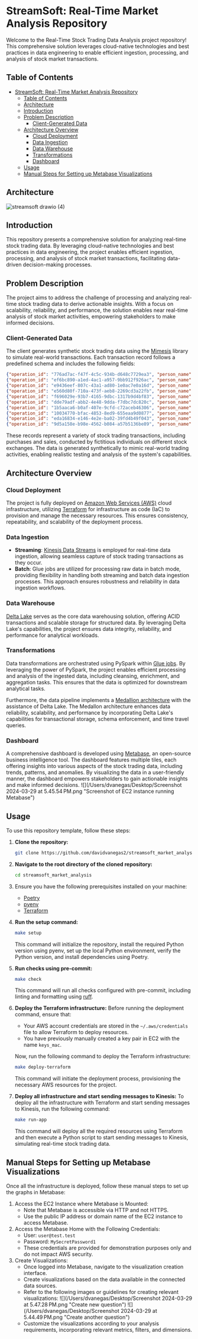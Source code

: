 # StreamSoft: Real-Time Market Analysis Repository

Welcome to the Real-Time Stock Trading Data Analysis project repository! This comprehensive solution leverages cloud-native technologies and best practices in data engineering to enable efficient ingestion, processing, and analysis of stock market transactions.

## Table of Contents

<!-- TOC -->

- [StreamSoft: Real-Time Market Analysis Repository](#streamsoft-real-time-market-analysis-repository)
  - [Table of Contents](#table-of-contents)
  - [Architecture](#architecture)
  - [Introduction](#introduction)
  - [Problem Description](#problem-description)
    - [Client-Generated Data](#client-generated-data)
  - [Architecture Overview](#architecture-overview)
    - [Cloud Deployment](#cloud-deployment)
    - [Data Ingestion](#data-ingestion)
    - [Data Warehouse](#data-warehouse)
    - [Transformations](#transformations)
    - [Dashboard](#dashboard)
  - [Usage](#usage)
  - [Manual Steps for Setting up Metabase Visualizations](#manual-steps-for-setting-up-metabase-visualizations)
  <!-- TOC -->

## Architecture

![streamsoft drawio (4)](https://github.com/davidvanegas2/StreamSoft-Real-Time-Market-Analysis/assets/46963726/c4fb661a-2253-4273-ae7f-ad9837512fb2)

## Introduction

This repository presents a comprehensive solution for analyzing real-time stock trading data. By leveraging cloud-native technologies and best practices in data engineering, the project enables efficient ingestion, processing, and analysis of stock market transactions, facilitating data-driven decision-making processes.

## Problem Description

The project aims to address the challenge of processing and analyzing real-time stock trading data to derive actionable insights. With a focus on scalability, reliability, and performance, the solution enables near real-time analysis of stock market activities, empowering stakeholders to make informed decisions.

### Client-Generated Data

The client generates synthetic stock trading data using the [Mimesis](https://mimesis.name/en/master/) library to simulate real-world transactions. Each transaction record follows a predefined schema and includes the following fields:

```json lines
{"operation_id": "776ad7ac-f47f-4c5c-934b-d648c7729ea3", "person_name": "Keneth Reese", "symbol": "NOW", "timestamp": "2024-06-29 19:59:28", "exchange": "HKEX", "currency": "USD", "price": 880.91, "operation": "sale"}
{"operation_id": "ef6bc890-a1ed-4ac1-a957-9bb912f926ac", "person_name": "China Fernandez", "symbol": "CELP", "timestamp": "2024-02-25 03:21:42", "exchange": "NASDAQ", "currency": "USD", "price": 737.96, "operation": "sale"}
{"operation_id": "e9436eef-807c-43a1-ad80-1e0ac7e0a16d", "person_name": "Alonso Dean", "symbol": "PNRG", "timestamp": "2024-04-27 18:19:27", "exchange": "Euronext", "currency": "USD", "price": 1194.49, "operation": "purchase"}
{"operation_id": "e560d80f-710a-473f-aeb8-2269cd3a22fb", "person_name": "Loriann Huber", "symbol": "SMCP", "timestamp": "2024-03-02 02:10:36", "exchange": "JPX", "currency": "USD", "price": 599.81, "operation": "sale"}
{"operation_id": "f696029e-93b7-4165-9dbc-1317b9d4bf83", "person_name": "Tifany Hansen", "symbol": "WEX", "timestamp": "2024-01-15 21:12:07", "exchange": "NASDAQ", "currency": "USD", "price": 549.47, "operation": "purchase"}
{"operation_id": "dde79adf-abb2-4e48-9dda-f7dbc7dc820c", "person_name": "Caprice Travis", "symbol": "PIC.WS", "timestamp": "2024-12-11 03:04:27", "exchange": "JPX", "currency": "USD", "price": 854.02, "operation": "purchase"}
{"operation_id": "1b5aaca6-b0af-407e-9cfd-c72aceb46306", "person_name": "Jinny Oliver", "symbol": "ETN", "timestamp": "2024-07-16 07:37:29", "exchange": "NASDAQ", "currency": "USD", "price": 869.65, "operation": "sale"}
{"operation_id": "10034770-bfac-4853-8ed9-655eaa9d0877", "person_name": "Michiko Franco", "symbol": "EIGR", "timestamp": "2024-01-30 08:35:28", "exchange": "HKEX", "currency": "USD", "price": 735.25, "operation": "purchase"}
{"operation_id": "eda16834-e146-4e2e-ba02-39fd4b49f043", "person_name": "Dominick Bates", "symbol": "QTRH", "timestamp": "2024-03-25 05:46:15", "exchange": "Euronext", "currency": "USD", "price": 651.11, "operation": "sale"}
{"operation_id": "9d5a158e-b98e-4562-b084-a57b5136be89", "person_name": "Hank Joseph", "symbol": "MET^E", "timestamp": "2024-08-28 15:24:44", "exchange": "SSE", "currency": "USD", "price": 642.23, "operation": "purchase"}
```

These records represent a variety of stock trading transactions, including purchases and sales, conducted by fictitious individuals on different stock exchanges. The data is generated synthetically to mimic real-world trading activities, enabling realistic testing and analysis of the system's capabilities.

## Architecture Overview

### Cloud Deployment

The project is fully deployed on [Amazon Web Services (AWS)](https://aws.amazon.com/?nc2=h_lg) cloud infrastructure, utilizing [Terraform](https://developer.hashicorp.com/terraform?product_intent=terraform) for infrastructure as code (IaC) to provision and manage the necessary resources. This ensures consistency, repeatability, and scalability of the deployment process.

### Data Ingestion

- **Streaming**: [Kinesis Data Streams](https://aws.amazon.com/kinesis/data-streams/) is employed for real-time data ingestion, allowing seamless capture of stock trading transactions as they occur.
- **Batch**: Glue jobs are utilized for processing raw data in batch mode, providing flexibility in handling both streaming and batch data ingestion processes. This approach ensures robustness and reliability in data ingestion workflows.

### Data Warehouse

[Delta Lake](https://delta.io/) serves as the core data warehousing solution, offering ACID transactions and scalable storage for structured data. By leveraging Delta Lake's capabilities, the project ensures data integrity, reliability, and performance for analytical workloads.

### Transformations

Data transformations are orchestrated using PySpark within [Glue jobs](https://docs.aws.amazon.com/glue/latest/dg/what-is-glue.html). By leveraging the power of PySpark, the project enables efficient processing and analysis of the ingested data, including cleansing, enrichment, and aggregation tasks. This ensures that the data is optimized for downstream analytical tasks.

Furthermore, the data pipeline implements a [Medallion architecture](https://www.databricks.com/glossary/medallion-architecture) with the assistance of Delta Lake. The Medallon architecture enhances data reliability, scalability, and performance by incorporating Delta Lake's capabilities for transactional storage, schema enforcement, and time travel queries.

### Dashboard

A comprehensive dashboard is developed using [Metabase](https://www.metabase.com/), an open-source business intelligence tool. The dashboard features multiple tiles, each offering insights into various aspects of the stock trading data, including trends, patterns, and anomalies. By visualizing the data in a user-friendly manner, the dashboard empowers stakeholders to gain actionable insights and make informed decisions.
![](/Users/dvanegas/Desktop/Screenshot 2024-03-29 at 5.45.54 PM.png "Screenshot of EC2 instance running Metabase")

## Usage

To use this repository template, follow these steps:

1. **Clone the repository:**
   ```bash
   git clone https://github.com/davidvanegas2/streamsoft_market_analysis.git
   ```
2. **Navigate to the root directory of the cloned repository:**
   ```bash
   cd streamsoft_market_analysis
   ```
3. Ensure you have the following prerequisites installed on your machine:
   - [Poetry](https://python-poetry.org/docs/)
   - [pyenv](https://github.com/pyenv/pyenv)
   - [Terraform](https://developer.hashicorp.com/terraform?product_intent=terraform)
4. **Run the setup command:**

   ```bash
   make setup
   ```

   This command will initialize the repository, install the required Python version using pyenv, set up the local Python environment, verify the Python version, and install dependencies using Poetry.

5. **Run checks using pre-commit:**
   ```bash
   make check
   ```
   This command will run all checks configured with pre-commit, including linting and formatting using [ruff](https://github.com/astral-sh/ruff).
6. **Deploy the Terraform infrastructure:**
   Before running the deployment command, ensure that:

   - Your AWS account credentials are stored in the `~/.aws/credentials` file to allow Terraform to deploy resources.
   - You have previously manually created a key pair in EC2 with the name `keys_mac`.

   Now, run the following command to deploy the Terraform infrastructure:

   ```bash
   make deploy-terraform
   ```

   This command will initiate the deployment process, provisioning the necessary AWS resources for the project.

7. **Deploy all infrastructure and start sending messages to Kinesis:**
   To deploy all the infrastructure with Terraform and start sending messages to Kinesis, run the following command:
   ```bash
   make run-app
   ```
   This command will deploy all the required resources using Terraform and then execute a Python script to start sending messages to Kinesis, simulating real-time stock trading data.

## Manual Steps for Setting up Metabase Visualizations

Once all the infrastructure is deployed, follow these manual steps to set up the graphs in Metabase:

1. Access the EC2 Instance where Metabase is Mounted:
   - Note that Metabase is accessible via HTTP and not HTTPS.
   - Use the public IP address or domain name of the EC2 instance to access Metabase.
2. Access the Metabase Home with the Following Credentials:
   - User: `user@test.test`
   - Password: `MySecretPassword1`
   - These credentials are provided for demonstration purposes only and do not impact AWS security.
3. Create Visualizations:
   - Once logged into Metabase, navigate to the visualization creation interface.
   - Create visualizations based on the data available in the connected data sources.
   - Refer to the following images or guidelines for creating relevant visualizations:
     ![](/Users/dvanegas/Desktop/Screenshot 2024-03-29 at 5.47.28 PM.png "Create new question")
     ![](/Users/dvanegas/Desktop/Screenshot 2024-03-29 at 5.44.49 PM.png "Create another question")
   - Customize the visualizations according to your analysis requirements, incorporating relevant metrics, filters, and dimensions.
